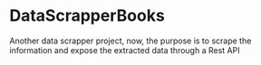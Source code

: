 # DataScrapperBooks
Another data scrapper project, now, the purpose is to scrape the information and expose the extracted data through a Rest API
